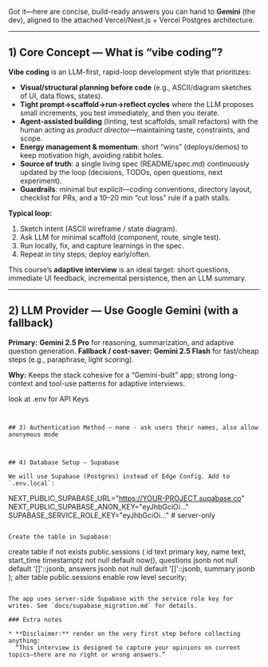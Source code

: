 Got it—here are concise, build-ready answers you can hand to **Gemini** (the dev), aligned to the attached Vercel/Next.js + Vercel Postgres architecture.

---

## 1) Core Concept — What is “vibe coding”?

**Vibe coding** is an LLM-first, rapid-loop development style that prioritizes:

* **Visual/structural planning before code** (e.g., ASCII/diagram sketches of UI, data flows, states).
* **Tight prompt→scaffold→run→reflect cycles** where the LLM proposes small increments, you test immediately, and then you iterate.
* **Agent-assisted building** (linting, test scaffolds, small refactors) with the human acting as *product director*—maintaining taste, constraints, and scope.
* **Energy management & momentum**: short “wins” (deploys/demos) to keep motivation high, avoiding rabbit holes.
* **Source of truth**: a single living spec (README/spec.md) continuously updated by the loop (decisions, TODOs, open questions, next experiment).
* **Guardrails**: minimal but explicit—coding conventions, directory layout, checklist for PRs, and a 10–20 min “cut loss” rule if a path stalls.

**Typical loop:**

1. Sketch intent (ASCII wireframe / state diagram).
2. Ask LLM for minimal scaffold (component, route, single test).
3. Run locally, fix, and capture learnings in the spec.
4. Repeat in tiny steps; deploy early/often.

This course’s **adaptive interview** is an ideal target: short questions, immediate UI feedback, incremental persistence, then an LLM summary.

---

## 2) LLM Provider — Use Google Gemini (with a fallback)

**Primary:** **Gemini 2.5 Pro** for reasoning, summarization, and adaptive question generation.
**Fallback / cost-saver:** **Gemini 2.5 Flash** for fast/cheap steps (e.g., paraphrase, light scoring).

**Why:** Keeps the stack cohesive for a “Gemini-built” app; strong long-context and tool-use patterns for adaptive interviews.

look at .env for API Keys
```


## 3) Authentication Method — none - ask users their names, also allow anonymous mode



## 4) Database Setup — Supabase

We will use Supabase (Postgres) instead of Edge Config. Add to `.env.local`:

```
NEXT_PUBLIC_SUPABASE_URL="https://YOUR-PROJECT.supabase.co"
NEXT_PUBLIC_SUPABASE_ANON_KEY="eyJhbGciOi..."
SUPABASE_SERVICE_ROLE_KEY="eyJhbGciOi..."   # server-only
```

Create the table in Supabase:

```
create table if not exists public.sessions (
  id text primary key,
  name text,
  start_time timestamptz not null default now(),
  questions jsonb not null default '[]'::jsonb,
  answers jsonb not null default '[]'::jsonb,
  summary jsonb
);
alter table public.sessions enable row level security;
```

The app uses server-side Supabase with the service role key for writes. See `docs/supabase_migration.md` for details.

### Extra notes

* **Disclaimer:** render on the very first step before collecting anything:
  “This interview is designed to capture your opinions on current topics—there are no right or wrong answers.”
